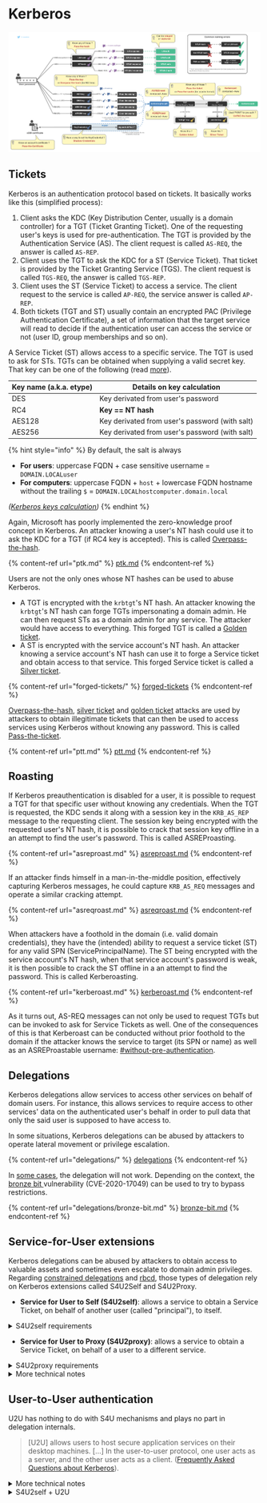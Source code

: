 # Kerberos

![](<../../../.gitbook/assets/Pass the things.png>)

## Tickets

Kerberos is an authentication protocol based on tickets. It basically works like this (simplified process):

1. Client asks the KDC (Key Distribution Center, usually is a domain controller) for a TGT (Ticket Granting Ticket). One of the requesting user's keys is used for pre-authentication. The TGT is provided by the Authentication Service (AS). The client request is called `AS-REQ`, the answer is called `AS-REP`.
2. Client uses the TGT to ask the KDC for a ST (Service Ticket). That ticket is provided by the Ticket Granting Service (TGS). The client request is called `TGS-REQ`, the answer is called `TGS-REP`.
3. Client uses the ST (Service Ticket) to access a service. The client request to the service is called `AP-REQ`, the service answer is called `AP-REP`.
4. Both tickets (TGT and ST) usually contain an encrypted PAC (Privilege Authentication Certificate), a set of information that the target service will read to decide if the authentication user can access the service or not (user ID, group memberships and so on).

A Service Ticket (ST) allows access to a specific service. The TGT is used to ask for STs. TGTs can be obtained when supplying a valid secret key. That key can be one of the following (read [more](https://www.sstic.org/media/SSTIC2014/SSTIC-actes/secrets\_dauthentification\_pisode\_ii\_\_kerberos\_cont/SSTIC2014-Article-secrets\_dauthentification\_pisode\_ii\_\_kerberos\_contre-attaque-bordes\_2.pdf)).

| Key name (a.k.a. etype) | Details on key calculation                     |
| ----------------------- | ---------------------------------------------- |
| DES                     | Key derivated from user's password             |
| RC4                     | **Key == NT hash**                             |
| AES128                  | Key derivated from user's password (with salt) |
| AES256                  | Key derivated from user's password (with salt) |

{% hint style="info" %}
By default, the salt is always

* **For users**: uppercase FQDN + case sensitive username = `DOMAIN.LOCALuser`
* **For computers**: uppercase FQDN + `host` + lowercase FQDN hostname without the trailing `$` = `DOMAIN.LOCALhostcomputer.domain.local`

_(_[_Kerberos keys calculation_](https://snovvcrash.rocks/2021/05/21/calculating-kerberos-keys.html)_)_
{% endhint %}

Again, Microsoft has poorly implemented the zero-knowledge proof concept in Kerberos. An attacker knowing a user's NT hash could use it to ask the KDC for a TGT (if RC4 key is accepted). This is called [Overpass-the-hash](ptk.md).

{% content-ref url="ptk.md" %}
[ptk.md](ptk.md)
{% endcontent-ref %}

Users are not the only ones whose NT hashes can be used to abuse Kerberos.

* A TGT is encrypted with the `krbtgt`'s NT hash. An attacker knowing the `krbtgt`'s NT hash can forge TGTs impersonating a domain admin. He can then request STs as a domain admin for any service. The attacker would have access to everything. This forged TGT is called a [Golden ticket](forged-tickets/golden.md).
* A ST is encrypted with the service account's NT hash. An attacker knowing a service account's NT hash can use it to forge a Service ticket and obtain access to that service. This forged Service ticket is called a [Silver ticket](forged-tickets/silver.md).

{% content-ref url="forged-tickets/" %}
[forged-tickets](forged-tickets/)
{% endcontent-ref %}

[Overpass-the-hash](ptk.md), [silver ticket](forged-tickets/#silver-ticket) and [golden ticket](forged-tickets/#golden-ticket) attacks are used by attackers to obtain illegitimate tickets that can then be used to access services using Kerberos without knowing any password. This is called [Pass-the-ticket](ptt.md).

{% content-ref url="ptt.md" %}
[ptt.md](ptt.md)
{% endcontent-ref %}

## Roasting

If Kerberos preauthentication is disabled for a user, it is possible to request a TGT for that specific user without knowing any credentials. When the TGT is requested, the KDC sends it along with a session key in the `KRB_AS_REP` message to the requesting client. The session key being encrypted with the requested user's NT hash, it is possible to crack that session key offline in a an attempt to find the user's password. This is called ASREProasting.

{% content-ref url="asreproast.md" %}
[asreproast.md](asreproast.md)
{% endcontent-ref %}

If an attacker finds himself in a man-in-the-middle position, effectively capturing Kerberos messages, he could capture `KRB_AS_REQ` messages and operate a similar cracking attempt.

{% content-ref url="asreqroast.md" %}
[asreqroast.md](asreqroast.md)
{% endcontent-ref %}

When attackers have a foothold in the domain (i.e. valid domain credentials), they have the (intended) ability to request a service ticket (ST) for any valid SPN (ServicePrincipalName). The ST being encrypted with the service account's NT hash, when that service account's password is weak, it is then possible to crack the ST offline in a an attempt to find the password. This is called Kerberoasting.

{% content-ref url="kerberoast.md" %}
[kerberoast.md](kerberoast.md)
{% endcontent-ref %}

As it turns out, AS-REQ messages can not only be used to request TGTs but can be invoked to ask for Service Tickets as well. One of the consequences of this is that Kerberoast can be conducted without prior foothold to the domain if the attacker knows the service to target (its SPN or name) as well as an ASREProastable username: [#without-pre-authentication](kerberoast.md#without-pre-authentication "mention").

## Delegations

Kerberos delegations allow services to access other services on behalf of domain users. For instance, this allows services to require access to other services' data on the authenticated user's behalf in order to pull data that only the said user is supposed to have access to.

In some situations, Kerberos delegations can be abused by attackers to operate lateral movement or privilege escalation.

{% content-ref url="delegations/" %}
[delegations](delegations/)
{% endcontent-ref %}

In [some cases](delegations/#theory), the delegation will not work. Depending on the context, the [bronze bit ](forged-tickets/#bronze-bit-cve-2020-17049)vulnerability (CVE-2020-17049) can be used to try to bypass restrictions.

{% content-ref url="delegations/bronze-bit.md" %}
[bronze-bit.md](delegations/bronze-bit.md)
{% endcontent-ref %}

## Service-for-User extensions

Kerberos delegations can be abused by attackers to obtain access to valuable assets and sometimes even escalate to domain admin privileges. Regarding [constrained delegations](delegations/constrained.md) and [rbcd](delegations/rbcd.md), those types of delegation rely on Kerberos extensions called S4U2Self and S4U2Proxy.

* **Service for User to Self (S4U2self)**: allows a service to obtain a Service Ticket, on behalf of another user (called "principal"), to itself.&#x20;

<details>

<summary>S4U2self requirements</summary>

This extension can only be used by an account that has at least one SPN (except if S4U2self is combined with [U2U](./#user-to-user-authentication)).

The resulting Service Ticket is `forwardable` (i.e. can be used with S4U2Proxy to access another service) if and only if:

* the service is configured for **constrained delegation (KCD)** **with protocol transition**
* the principal is **not "sensitive for delegation"**
* the principal is **not a member of the Protected Users** group

</details>

* **Service for User to Proxy (S4U2proxy)**: allows a service to obtain a Service Ticket, on behalf of a user to a different service.&#x20;

<details>

<summary>S4U2proxy requirements</summary>

For this extension to work properly, the service needs to supply a Service Ticket as "additional-ticket" (i.e. used as an evidence that the service using S4U2proxy has the authority to do it on behalf of a user).

For an S4U2proxy request to work and have the KDC issue a Service Ticket:

* the ST used as "additional-ticket" must have the **forwardable** flag set.
* alternatively, in the `TGS-REQ`, in the pre-authentication data, the `PA-PAC-OPTIONS` structure must contain a padata value with the resource-based constrained delegation bit set ([doc](https://docs.microsoft.com/en-us/openspecs/windows\_protocols/ms-sfu/aeecfd82-a5e4-474c-92ab-8df9022cf955)).\
  _nota bene 1: this only applies if the **resource-based constrained delegation (RBCD)** is actually possible and authorized in the proper AD objects attributes._\
  _nota bene 2: Rubeus and Impacket's getST always set that bit when doing S4U2proxy._

On a side note, S4U2Proxy always results in a forwardable ST, even when the ticket used as evidence wasn't forwardable.

</details>

<details>

<summary>More technical notes</summary>

S4U2self and S4U2proxy are variations of Service Ticket requests (`KRB_TGS_REQ`). Below is what differentiates a S4U2self from a S4U2proxy from a standard `KRB_TGS_REQ`.​

* **S4U2self**
  * Request contains a `PA-FOR-USER` padata type structure containing the name and the realm of the user to impersonate ([doc](https://docs.microsoft.com/en-us/openspecs/windows\_protocols/ms-sfu/aceb70de-40f0-4409-87fa-df00ca145f5a)).
  * the `cname` (user name authenticating) and the `sname` (service name being requested) are the same. In order to succeed and not have the KDC throw an `KDC_ERR_S_PRINCIPAL_UNKNOWN`, the `sname` should refer to an account that has at least one SPN (`Service Principal Name`) set.
* **S4U2proxy**
  * Request contains an `additional-tickets` field containing a service ticket. In order to succeed and not have the KDC throw an `KDC_ERR_BADOPTION`, the ticket should have the `forwardable` flag set. In a standard constrained delegation or rbcd scenario, the ticket added in the `additional-tickets` field is the one obtained through S4U2self.
  * Request contains the `CNAME-IN-ADDL-TKT` flag in the `kdc-options` field, indicating S4U2proxy is used ([doc](https://docs.microsoft.com/en-us/openspecs/windows\_protocols/ms-sfu/17b9af82-d45a-437d-a05c-79547fe969f5)).

</details>

## User-to-User authentication

U2U has nothing to do with S4U mechanisms and plays no part in delegation internals.

> \[U2U] allows users to host secure application services on their desktop machines. \[...] In the user-to-user protocol, one user acts as a server, and the other user acts as a client. ([Frequently Asked Questions about Kerberos](http://www.di-srv.unisa.it/\~ads/corso-security/www/CORSO-0001/kerberos/ref/kerberos-faq.html#u2uauth)).

<details>

<summary>More technical notes</summary>

A U2U request is a variation of a common Service Ticket request (`KRB_TGS_REQ`). Below is what differentiates a U2U from a standard `KRB_TGS_REQ`. It allows a user to request a service ticket to another user.

* Request contains an `additional-tickets` field containing the target user TGT.
* Request contains the `ENC-TKT-IN-SKEY` flag in the `kdc-options` field, indicating that the ticket for the end server is to be encrypted in the session key from the additional TGT provided ([doc](https://docs.microsoft.com/en-us/openspecs/windows\_protocols/ms-sfu/17b9af82-d45a-437d-a05c-79547fe969f5)).
* The `sname` refers to a UPN (`User Principal Name`) of an account that doesn't necessarily have to have an SPN set.

</details>

<details>

<summary>S4U2self + U2U</summary>

In some specific scenarios, S4U2self and U2U can be combined, in which case the flags and structures bot mechanisms include in their requests are combined.

This allows to

* operate [RBCD attacks from SPN-less accounts](delegations/rbcd.md#rbcd-on-spn-less-users)
* operate an [unPAC-the-hash](unpac-the-hash.md) attack
* retrieve and decrypt the PAC (Privileged Attribute Certificate) of any account. Could be used to obtain a [sapphire ticket](forged-tickets/).

</details>
